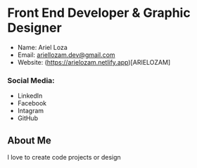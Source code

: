 # Front End Developer & Graphic Designer
 - Name: Ariel Loza
 - Email: ariellozam.dev@gmail.com
 - Website: (https://arielozam.netlify.app)[ARIELOZAM]
### Social Media:
- LinkedIn
- Facebook
- Intagram
- GitHub


## About Me
I love to create code projects or design
